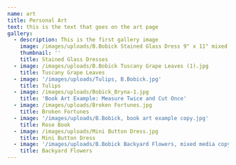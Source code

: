 ```yaml
---
name: art
title: Personal Art
text: this is the text that goes on the art page
gallery:
  - description: This is the first gallery image
    image: /images/uploads/B.Bobick Stained Glass Dress 9" x 11" mixed media.jpg
    thumbnail: ''
    title: Stained Glass Dresses
  - image: /images/uploads/B.Bobick Tuscany Grape Leaves (1).jpg
    title: Tuscany Grape Leaves
  - image: '/images/uploads/Tulips, B.Bobick.jpg'
    title: Tulips
  - image: /images/uploads/Bobick_Bryna-1.jpg
    title: 'Book Art Example: Measure Twice and Cut Once'
  - image: /images/uploads/Broken Fortunes.jpg
    title: Broken Fortunes
  - image: '/images/uploads/B.Bobick, book art example copy.jpg'
    title: Rose Book
  - image: /images/uploads/Mini Button Dress.jpg
    title: Mini Button Dress
  - image: '/images/uploads/B.Bobick Backyard Flowers, mixed media copy.jpg'
    title: Backyard Flowers
---
```


